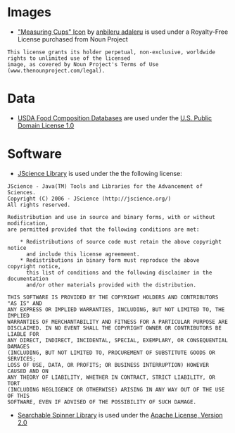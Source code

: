 # Images

* ["Measuring Cups" Icon](https://thenounproject.com/icon/487409/) by [anbileru adaleru](https://thenounproject.com/pronoun) is used under a Royalty-Free License purchased from Noun Project

```
This license grants its holder perpetual, non-exclusive, worldwide rights to unlimited use of the licensed
image, as covered by Noun Project's Terms of Use (www.thenounproject.com/legal).
```

# Data

* [USDA Food Composition Databases](https://ndb.nal.usda.gov/ndb/) are used under the [U.S. Public Domain License 1.0](http://www.usa.gov/publicdomain/label/1.0/)

# Software

* [JScience Library](http://jscience.org/) is used under the the following license:

```
JScience - Java(TM) Tools and Libraries for the Advancement of Sciences.
Copyright (C) 2006 - JScience (http://jscience.org/)
All rights reserved.

Redistribution and use in source and binary forms, with or without modification,
are permitted provided that the following conditions are met:

    * Redistributions of source code must retain the above copyright notice
      and include this license agreemeent. 
    * Redistributions in binary form must reproduce the above copyright notice,
      this list of conditions and the following disclaimer in the documentation
      and/or other materials provided with the distribution.

THIS SOFTWARE IS PROVIDED BY THE COPYRIGHT HOLDERS AND CONTRIBUTORS "AS IS" AND
ANY EXPRESS OR IMPLIED WARRANTIES, INCLUDING, BUT NOT LIMITED TO, THE IMPLIED 
WARRANTIES OF MERCHANTABILITY AND FITNESS FOR A PARTICULAR PURPOSE ARE 
DISCLAIMED. IN NO EVENT SHALL THE COPYRIGHT OWNER OR CONTRIBUTORS BE LIABLE FOR 
ANY DIRECT, INDIRECT, INCIDENTAL, SPECIAL, EXEMPLARY, OR CONSEQUENTIAL DAMAGES 
(INCLUDING, BUT NOT LIMITED TO, PROCUREMENT OF SUBSTITUTE GOODS OR SERVICES; 
LOSS OF USE, DATA, OR PROFITS; OR BUSINESS INTERRUPTION) HOWEVER CAUSED AND ON
ANY THEORY OF LIABILITY, WHETHER IN CONTRACT, STRICT LIABILITY, OR TORT 
(INCLUDING NEGLIGENCE OR OTHERWISE) ARISING IN ANY WAY OUT OF THE USE OF THIS 
SOFTWARE, EVEN IF ADVISED OF THE POSSIBILITY OF SUCH DAMAGE.
```

* [Searchable Spinner Library](https://github.com/miteshpithadiya/SearchableSpinner) is used under the [Apache License, Version 2.0]( http://www.apache.org/licenses/LICENSE-2.0)
